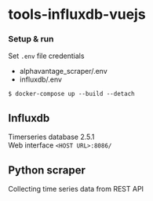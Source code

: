 # tools-influxdb-vuejs


### Setup & run  
Set `.env` file credentials  
* alphavantage_scraper/.env
* influxdb/.env  
```
$ docker-compose up --build --detach  
```


## Influxdb  
Timerseries database 2.5.1  
Web interface `<HOST URL>:8086/`  

## Python scraper  
Collecting time series data from REST API  

